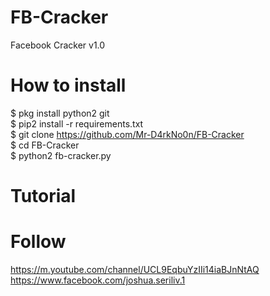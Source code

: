 # FB-Cracker
Facebook Cracker v1.0

# How to install
$ pkg install python2 git <br>
$ pip2 install -r requirements.txt <br>
$ git clone https://github.com/Mr-D4rkNo0n/FB-Cracker <br>
$ cd FB-Cracker <br>
$ python2 fb-cracker.py <br>

# Tutorial

# Follow
https://m.youtube.com/channel/UCL9EqbuYzIIi14iaBJnNtAQ
https://www.facebook.com/joshua.seriliv.1

